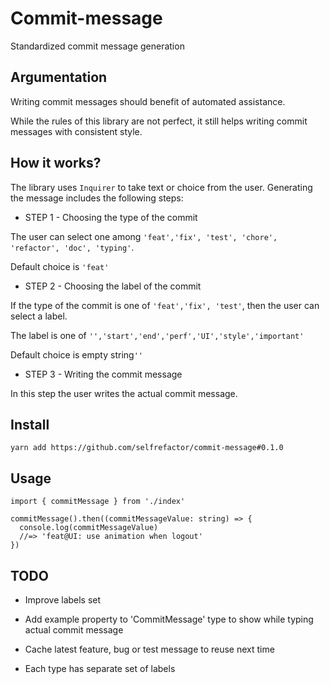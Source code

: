 # Commit-message
Standardized commit message generation

## Argumentation

Writing commit messages should benefit of automated assistance. 

While the rules of this library are not perfect, it still helps writing commit messages with consistent style.

## How it works?

The library uses `Inquirer` to take text or choice from the user. Generating the message includes the following steps:

- STEP 1 - Choosing the type of the commit

The user can select one among `'feat','fix', 'test', 'chore', 'refactor', 'doc', 'typing'`.

Default choice is `'feat'`

- STEP 2 - Choosing the label of the commit

If the type of the commit is one of `'feat','fix', 'test'`, then the user can select a label.

The label is one of `'','start','end','perf','UI','style','important'`

Default choice is empty string`''`

- STEP 3 - Writing the commit message

In this step the user writes the actual commit message.

## Install

`yarn add https://github.com/selfrefactor/commit-message#0.1.0`

## Usage

```
import { commitMessage } from './index'

commitMessage().then((commitMessageValue: string) => {
  console.log(commitMessageValue)
  //=> 'feat@UI: use animation when logout'
})
```

## TODO

- Improve labels set

- Add example property to 'CommitMessage' type to show while typing actual commit message

- Cache latest feature, bug or test message to reuse next time

- Each type has separate set of labels